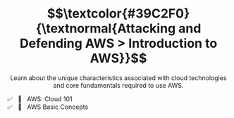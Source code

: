 <h1 align="center"> $$\textcolor{#39C2F0}{\textnormal{Attacking and Defending AWS > Introduction to AWS}}$$ </h1>

<p align="center">Learn about the unique characteristics associated with cloud technologies and core fundamentals required to use AWS.</p>

✅ &nbsp; 🔗 &nbsp; AWS: Cloud 101<br>
✅ &nbsp; 🔗 &nbsp; AWS Basic Concepts<br>
